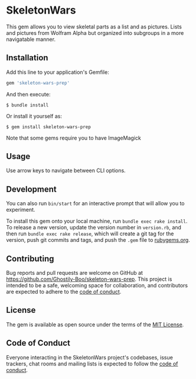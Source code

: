 # SkeletonWars
This gem allows you to view skeletal parts as a list and as pictures. Lists and pictures from Wolfram Alpha but organized into subgroups in a more navigatable manner.

## Installation

Add this line to your application's Gemfile:

```ruby
gem 'skeleton-wars-prep'
```

And then execute:

    $ bundle install

Or install it yourself as:

    $ gem install skeleton-wars-prep
    
Note that some gems require you to have ImageMagick

## Usage

Use arrow keys to navigate between CLI options.

## Development

You can also run `bin/start` for an interactive prompt that will allow you to experiment.

To install this gem onto your local machine, run `bundle exec rake install`. To release a new version, update the version number in `version.rb`, and then run `bundle exec rake release`, which will create a git tag for the version, push git commits and tags, and push the `.gem` file to [rubygems.org](https://rubygems.org).

## Contributing

Bug reports and pull requests are welcome on GitHub at https://github.com/Ghostily-Boo/skeleton-wars-prep. This project is intended to be a safe, welcoming space for collaboration, and contributors are expected to adhere to the [code of conduct](https://github.com/Ghostily-Boo/skeleton_wars/blob/master/CODE_OF_CONDUCT.md).


## License

The gem is available as open source under the terms of the [MIT License](https://opensource.org/licenses/MIT).

## Code of Conduct

Everyone interacting in the SkeletonWars project's codebases, issue trackers, chat rooms and mailing lists is expected to follow the [code of conduct](https://github.com/Ghostily-Boo/skeleton_wars/blob/master/CODE_OF_CONDUCT.md).
